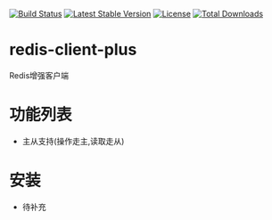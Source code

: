 [![Build Status](https://travis-ci.org/cangyan/redis-client-plus.svg?branch=master)](https://travis-ci.org/cangyan/redis-client-plus) [![Latest Stable Version](https://poser.pugx.org/cangyan/redis-client-plus/v/stable)](https://packagist.org/packages/cangyan/redis-client-plus) [![License](https://poser.pugx.org/cangyan/redis-client-plus/license)](https://packagist.org/packages/cangyan/redis-client-plus) [![Total Downloads](https://poser.pugx.org/cangyan/redis-client-plus/downloads)](https://packagist.org/packages/cangyan/redis-client-plus)


# redis-client-plus
Redis增强客户端

# 功能列表
- 主从支持(操作走主,读取走从)


# 安装
- 待补充
